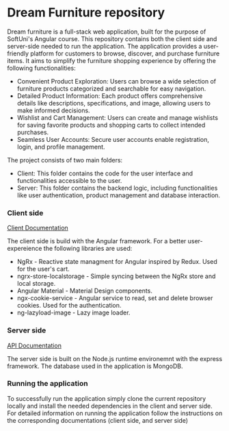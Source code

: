 # Dream Furniture repository
Dream furniture is a full-stack web application, built for the purpose of SoftUni's Angular course. This repository contains both the client side and server-side needed to run the application.
The application provides a user-friendly platform for customers to browse, discover, and purchase furniture items. It aims to simplify the furniture shopping experience by offering the following functionalities:

* Convenient Product Exploration: Users can browse a wide selection of furniture products categorized and searchable for easy navigation.
* Detailed Product Information: Each product offers comprehensive details like descriptions, specifications, and image, allowing users to make informed decisions.
* Wishlist and Cart Management: Users can create and manage wishlists for saving favorite products and shopping carts to collect intended purchases.
* Seamless User Accounts: Secure user accounts enable registration, login, and profile management.


The project consists of two main folders:
* Client: This folder contains the code for the user interface and functionalities accessible to the user. 
* Server: This folder contains the backend logic, including functionalities like user authentication, product management and database interaction.
  
### Client side
[Client Documentation](/client/README.md)

The client side is build with the Angular framework. For a better user-expereience the following libraries are used: 
* NgRx - Reactive state managment for Angular inspired by Redux. Used for the user's cart.
* ngrx-store-localstorage - Simple syncing between the NgRx store and local storage.
* Angular Material - Material Design components.
* ngx-cookie-service - Angular service to read, set and delete browser cookies. Used for the authentication.
* ng-lazyload-image - Lazy image loader.

### Server side
[API Documentation](/server/README.md)

The server side is built on the Node.js runtime environemnt with the express framework. The database used in the application is MongoDB.

### Running the application
To successfully run the application simply clone the current repository locally and install the needed dependencies in the client and server side. For detailed information on running the application follow the instructions on the corresponding documentations (client side, and server side)
